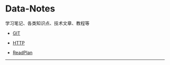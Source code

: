 # Data-Notes
学习笔记、各类知识点、技术文章、教程等
* [GIT](GIT/README.md)

* [HTTP](HTTP/README.md)

* [ReadPlan](ReadPlan.md)
***